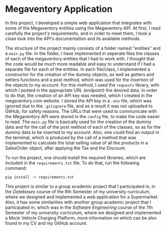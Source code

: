 # Megaventory Application

In this project, I developed a simple web application that integrates with some of the Megaventory entities using the Megaventory API. At first, I read carefully the project's requirements, and in order to meet them, I took a close look into the API's documentation and its available methods. 

The structure of the project mainly consists of a folder named "entities" and a `main.py` file. In the folder, I have implemented in seperate files the classes of each of the megaventory entities that I had to work with. I thought that the code would be much more readable and easy to understand if I had a separate file for each of the entities. In each file/class, I implemented a constructor for the creation of the dummy objects, as well as getters and setters functions and a post method, which was used for the insertion of the objects to my account. For this method, I used the `requests` library, with which I posted in the appropriate URL (endpoint) the desired data. In order to do that, the creation of an API key was needed, which I created in the megaventory.com website. I stored the API key in a `.env` file, which was ignored due to the `.gitignore` file, and as a result it was not uploaded to GitHub, for safety reasons. The URLs that were used to communicate with the Megaventory API were stored in the `config` file, to make the code easier to read. The `main.py` file is basically used for the creation of the dummy data and for the call of the post method of each of the classes, so as for the dummy data to be inserted to my account. Also, one could find an output in the terminal, which is produced by the call of a method that was implemented to calculate the total selling value of all the products in a SalesOrder object, after applying the Tax and the Discount.

To run the project, one should install the required libraries, which are included in the `requirements.txt` file. To do that, run the following command:
```
pip install -r requirements.txt
```

This project is similar to a group academic project that I participated in, in the *Databases* course of the 6th Semester of my university curriculum, where we designed and implemented a web application for a Supermarket. Also, it has some similarities with another group academic project that I participated in, which was in the *Software Engineering* course of the 7th Semester of my university curriculum, where we designed and implemented a Mock Vehicle Charging Platform, more information on which can be also found in my CV and my GitHub account.
